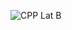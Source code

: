 ![CPP Lat B](https://user-images.githubusercontent.com/99664611/153905590-a9249903-be1a-4467-ae8d-b1afbc66f8fa.png)
